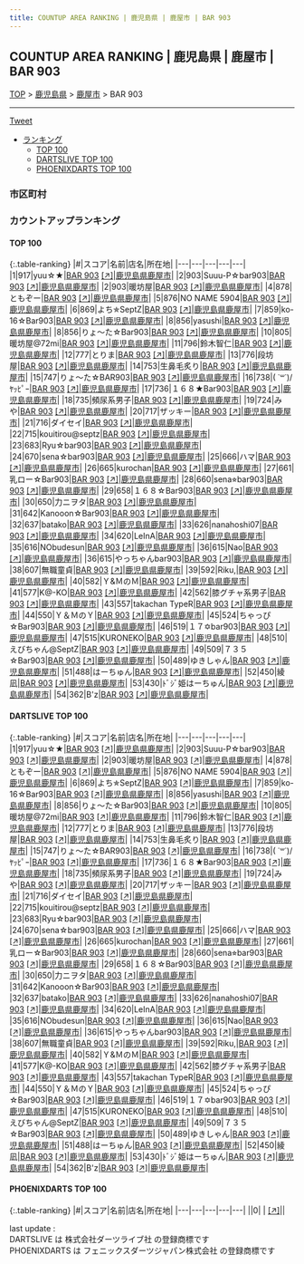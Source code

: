 ```yaml
---
title: COUNTUP AREA RANKING | 鹿児島県 | 鹿屋市 | BAR 903
---
```

## COUNTUP AREA RANKING | 鹿児島県 | 鹿屋市 | BAR 903

[TOP](/darts/rank/) > [鹿児島県](/darts/rank/鹿児島県/) > [鹿屋市](/darts/rank/鹿児島県/鹿屋市/) > BAR 903

___

<a href="https://twitter.com/share?ref_src=twsrc%5Etfw" data-text="COUNTUP AREA RANKING | 鹿児島県鹿屋市BAR 903" class="twitter-share-button" data-hashtags="DARTSLIVE,PHOENIXDARTS,darts,ダーツ" data-show-count="false">Tweet</a>

* [ランキング](#カウントアップランキング)
    * [TOP 100](#top-100)
    * [DARTSLIVE TOP 100](#dartslive-top-100)
    * [PHOENIXDARTS TOP 100](#phoenixdarts-top-100)

### 市区町村

<ul>

</ul>

### カウントアップランキング

#### TOP 100



{:.table-ranking}
|#|スコア|名前|店名|所在地|
|---|---|---|---|---|
|1|917|<span class="rank-name-dl">yuu☆★</span>|<a href="/darts/rank/shops/193998a5090a266f0d9b047a20a7ba1e.html">BAR 903</a> <a href="https://search.dartslive.com/jp/shop/193998a5090a266f0d9b047a20a7ba1e">[↗]</a>|<a href="/darts/rank/鹿児島県/鹿屋市">鹿児島県鹿屋市</a>|
|2|903|<span class="rank-name-dl">Suuu-P☆bar903</span>|<a href="/darts/rank/shops/193998a5090a266f0d9b047a20a7ba1e.html">BAR 903</a> <a href="https://search.dartslive.com/jp/shop/193998a5090a266f0d9b047a20a7ba1e">[↗]</a>|<a href="/darts/rank/鹿児島県/鹿屋市">鹿児島県鹿屋市</a>|
|2|903|<span class="rank-name-dl">暖坊屋</span>|<a href="/darts/rank/shops/193998a5090a266f0d9b047a20a7ba1e.html">BAR 903</a> <a href="https://search.dartslive.com/jp/shop/193998a5090a266f0d9b047a20a7ba1e">[↗]</a>|<a href="/darts/rank/鹿児島県/鹿屋市">鹿児島県鹿屋市</a>|
|4|878|<span class="rank-name-dl">ともぞー</span>|<a href="/darts/rank/shops/193998a5090a266f0d9b047a20a7ba1e.html">BAR 903</a> <a href="https://search.dartslive.com/jp/shop/193998a5090a266f0d9b047a20a7ba1e">[↗]</a>|<a href="/darts/rank/鹿児島県/鹿屋市">鹿児島県鹿屋市</a>|
|5|876|<span class="rank-name-dl">NO NAME 5904</span>|<a href="/darts/rank/shops/193998a5090a266f0d9b047a20a7ba1e.html">BAR 903</a> <a href="https://search.dartslive.com/jp/shop/193998a5090a266f0d9b047a20a7ba1e">[↗]</a>|<a href="/darts/rank/鹿児島県/鹿屋市">鹿児島県鹿屋市</a>|
|6|869|<span class="rank-name-dl">よち✯SeptZ</span>|<a href="/darts/rank/shops/193998a5090a266f0d9b047a20a7ba1e.html">BAR 903</a> <a href="https://search.dartslive.com/jp/shop/193998a5090a266f0d9b047a20a7ba1e">[↗]</a>|<a href="/darts/rank/鹿児島県/鹿屋市">鹿児島県鹿屋市</a>|
|7|859|<span class="rank-name-dl">ko-16☆Bar903</span>|<a href="/darts/rank/shops/193998a5090a266f0d9b047a20a7ba1e.html">BAR 903</a> <a href="https://search.dartslive.com/jp/shop/193998a5090a266f0d9b047a20a7ba1e">[↗]</a>|<a href="/darts/rank/鹿児島県/鹿屋市">鹿児島県鹿屋市</a>|
|8|856|<span class="rank-name-dl">yasushi</span>|<a href="/darts/rank/shops/193998a5090a266f0d9b047a20a7ba1e.html">BAR 903</a> <a href="https://search.dartslive.com/jp/shop/193998a5090a266f0d9b047a20a7ba1e">[↗]</a>|<a href="/darts/rank/鹿児島県/鹿屋市">鹿児島県鹿屋市</a>|
|8|856|<span class="rank-name-dl">りょ〜た☆Bar903</span>|<a href="/darts/rank/shops/193998a5090a266f0d9b047a20a7ba1e.html">BAR 903</a> <a href="https://search.dartslive.com/jp/shop/193998a5090a266f0d9b047a20a7ba1e">[↗]</a>|<a href="/darts/rank/鹿児島県/鹿屋市">鹿児島県鹿屋市</a>|
|10|805|<span class="rank-name-dl">暖坊屋@72mi</span>|<a href="/darts/rank/shops/193998a5090a266f0d9b047a20a7ba1e.html">BAR 903</a> <a href="https://search.dartslive.com/jp/shop/193998a5090a266f0d9b047a20a7ba1e">[↗]</a>|<a href="/darts/rank/鹿児島県/鹿屋市">鹿児島県鹿屋市</a>|
|11|796|<span class="rank-name-dl">鈴木智仁</span>|<a href="/darts/rank/shops/193998a5090a266f0d9b047a20a7ba1e.html">BAR 903</a> <a href="https://search.dartslive.com/jp/shop/193998a5090a266f0d9b047a20a7ba1e">[↗]</a>|<a href="/darts/rank/鹿児島県/鹿屋市">鹿児島県鹿屋市</a>|
|12|777|<span class="rank-name-dl">とりま</span>|<a href="/darts/rank/shops/193998a5090a266f0d9b047a20a7ba1e.html">BAR 903</a> <a href="https://search.dartslive.com/jp/shop/193998a5090a266f0d9b047a20a7ba1e">[↗]</a>|<a href="/darts/rank/鹿児島県/鹿屋市">鹿児島県鹿屋市</a>|
|13|776|<span class="rank-name-dl">段坊屋</span>|<a href="/darts/rank/shops/193998a5090a266f0d9b047a20a7ba1e.html">BAR 903</a> <a href="https://search.dartslive.com/jp/shop/193998a5090a266f0d9b047a20a7ba1e">[↗]</a>|<a href="/darts/rank/鹿児島県/鹿屋市">鹿児島県鹿屋市</a>|
|14|753|<span class="rank-name-dl">生鼻毛炙り</span>|<a href="/darts/rank/shops/193998a5090a266f0d9b047a20a7ba1e.html">BAR 903</a> <a href="https://search.dartslive.com/jp/shop/193998a5090a266f0d9b047a20a7ba1e">[↗]</a>|<a href="/darts/rank/鹿児島県/鹿屋市">鹿児島県鹿屋市</a>|
|15|747|<span class="rank-name-dl">りょ〜た☆BAR903</span>|<a href="/darts/rank/shops/193998a5090a266f0d9b047a20a7ba1e.html">BAR 903</a> <a href="https://search.dartslive.com/jp/shop/193998a5090a266f0d9b047a20a7ba1e">[↗]</a>|<a href="/darts/rank/鹿児島県/鹿屋市">鹿児島県鹿屋市</a>|
|16|738|<span class="rank-name-dl">\( ˙꒳˙)/ﾔｯﾋﾟｰ</span>|<a href="/darts/rank/shops/193998a5090a266f0d9b047a20a7ba1e.html">BAR 903</a> <a href="https://search.dartslive.com/jp/shop/193998a5090a266f0d9b047a20a7ba1e">[↗]</a>|<a href="/darts/rank/鹿児島県/鹿屋市">鹿児島県鹿屋市</a>|
|17|736|<span class="rank-name-dl">１６８★Bar903</span>|<a href="/darts/rank/shops/193998a5090a266f0d9b047a20a7ba1e.html">BAR 903</a> <a href="https://search.dartslive.com/jp/shop/193998a5090a266f0d9b047a20a7ba1e">[↗]</a>|<a href="/darts/rank/鹿児島県/鹿屋市">鹿児島県鹿屋市</a>|
|18|735|<span class="rank-name-dl">頻尿系男子</span>|<a href="/darts/rank/shops/193998a5090a266f0d9b047a20a7ba1e.html">BAR 903</a> <a href="https://search.dartslive.com/jp/shop/193998a5090a266f0d9b047a20a7ba1e">[↗]</a>|<a href="/darts/rank/鹿児島県/鹿屋市">鹿児島県鹿屋市</a>|
|19|724|<span class="rank-name-dl">みや</span>|<a href="/darts/rank/shops/193998a5090a266f0d9b047a20a7ba1e.html">BAR 903</a> <a href="https://search.dartslive.com/jp/shop/193998a5090a266f0d9b047a20a7ba1e">[↗]</a>|<a href="/darts/rank/鹿児島県/鹿屋市">鹿児島県鹿屋市</a>|
|20|717|<span class="rank-name-dl">ザッキー</span>|<a href="/darts/rank/shops/193998a5090a266f0d9b047a20a7ba1e.html">BAR 903</a> <a href="https://search.dartslive.com/jp/shop/193998a5090a266f0d9b047a20a7ba1e">[↗]</a>|<a href="/darts/rank/鹿児島県/鹿屋市">鹿児島県鹿屋市</a>|
|21|716|<span class="rank-name-dl">ダイセイ</span>|<a href="/darts/rank/shops/193998a5090a266f0d9b047a20a7ba1e.html">BAR 903</a> <a href="https://search.dartslive.com/jp/shop/193998a5090a266f0d9b047a20a7ba1e">[↗]</a>|<a href="/darts/rank/鹿児島県/鹿屋市">鹿児島県鹿屋市</a>|
|22|715|<span class="rank-name-dl">kouitirou@septz</span>|<a href="/darts/rank/shops/193998a5090a266f0d9b047a20a7ba1e.html">BAR 903</a> <a href="https://search.dartslive.com/jp/shop/193998a5090a266f0d9b047a20a7ba1e">[↗]</a>|<a href="/darts/rank/鹿児島県/鹿屋市">鹿児島県鹿屋市</a>|
|23|683|<span class="rank-name-dl">Ryu☆bar903</span>|<a href="/darts/rank/shops/193998a5090a266f0d9b047a20a7ba1e.html">BAR 903</a> <a href="https://search.dartslive.com/jp/shop/193998a5090a266f0d9b047a20a7ba1e">[↗]</a>|<a href="/darts/rank/鹿児島県/鹿屋市">鹿児島県鹿屋市</a>|
|24|670|<span class="rank-name-dl">sena☆bar903</span>|<a href="/darts/rank/shops/193998a5090a266f0d9b047a20a7ba1e.html">BAR 903</a> <a href="https://search.dartslive.com/jp/shop/193998a5090a266f0d9b047a20a7ba1e">[↗]</a>|<a href="/darts/rank/鹿児島県/鹿屋市">鹿児島県鹿屋市</a>|
|25|666|<span class="rank-name-dl">ハマ</span>|<a href="/darts/rank/shops/193998a5090a266f0d9b047a20a7ba1e.html">BAR 903</a> <a href="https://search.dartslive.com/jp/shop/193998a5090a266f0d9b047a20a7ba1e">[↗]</a>|<a href="/darts/rank/鹿児島県/鹿屋市">鹿児島県鹿屋市</a>|
|26|665|<span class="rank-name-dl">kurochan</span>|<a href="/darts/rank/shops/193998a5090a266f0d9b047a20a7ba1e.html">BAR 903</a> <a href="https://search.dartslive.com/jp/shop/193998a5090a266f0d9b047a20a7ba1e">[↗]</a>|<a href="/darts/rank/鹿児島県/鹿屋市">鹿児島県鹿屋市</a>|
|27|661|<span class="rank-name-dl">乳ロー☆Bar903</span>|<a href="/darts/rank/shops/193998a5090a266f0d9b047a20a7ba1e.html">BAR 903</a> <a href="https://search.dartslive.com/jp/shop/193998a5090a266f0d9b047a20a7ba1e">[↗]</a>|<a href="/darts/rank/鹿児島県/鹿屋市">鹿児島県鹿屋市</a>|
|28|660|<span class="rank-name-dl">sena⭐︎bar903</span>|<a href="/darts/rank/shops/193998a5090a266f0d9b047a20a7ba1e.html">BAR 903</a> <a href="https://search.dartslive.com/jp/shop/193998a5090a266f0d9b047a20a7ba1e">[↗]</a>|<a href="/darts/rank/鹿児島県/鹿屋市">鹿児島県鹿屋市</a>|
|29|658|<span class="rank-name-dl">１６８☆Bar903</span>|<a href="/darts/rank/shops/193998a5090a266f0d9b047a20a7ba1e.html">BAR 903</a> <a href="https://search.dartslive.com/jp/shop/193998a5090a266f0d9b047a20a7ba1e">[↗]</a>|<a href="/darts/rank/鹿児島県/鹿屋市">鹿児島県鹿屋市</a>|
|30|650|<span class="rank-name-dl">力ニヲタ</span>|<a href="/darts/rank/shops/193998a5090a266f0d9b047a20a7ba1e.html">BAR 903</a> <a href="https://search.dartslive.com/jp/shop/193998a5090a266f0d9b047a20a7ba1e">[↗]</a>|<a href="/darts/rank/鹿児島県/鹿屋市">鹿児島県鹿屋市</a>|
|31|642|<span class="rank-name-dl">Kanooon☆Bar903</span>|<a href="/darts/rank/shops/193998a5090a266f0d9b047a20a7ba1e.html">BAR 903</a> <a href="https://search.dartslive.com/jp/shop/193998a5090a266f0d9b047a20a7ba1e">[↗]</a>|<a href="/darts/rank/鹿児島県/鹿屋市">鹿児島県鹿屋市</a>|
|32|637|<span class="rank-name-dl">batako</span>|<a href="/darts/rank/shops/193998a5090a266f0d9b047a20a7ba1e.html">BAR 903</a> <a href="https://search.dartslive.com/jp/shop/193998a5090a266f0d9b047a20a7ba1e">[↗]</a>|<a href="/darts/rank/鹿児島県/鹿屋市">鹿児島県鹿屋市</a>|
|33|626|<span class="rank-name-dl">nanahoshi07</span>|<a href="/darts/rank/shops/193998a5090a266f0d9b047a20a7ba1e.html">BAR 903</a> <a href="https://search.dartslive.com/jp/shop/193998a5090a266f0d9b047a20a7ba1e">[↗]</a>|<a href="/darts/rank/鹿児島県/鹿屋市">鹿児島県鹿屋市</a>|
|34|620|<span class="rank-name-dl">LeInA</span>|<a href="/darts/rank/shops/193998a5090a266f0d9b047a20a7ba1e.html">BAR 903</a> <a href="https://search.dartslive.com/jp/shop/193998a5090a266f0d9b047a20a7ba1e">[↗]</a>|<a href="/darts/rank/鹿児島県/鹿屋市">鹿児島県鹿屋市</a>|
|35|616|<span class="rank-name-dl">NObudesun</span>|<a href="/darts/rank/shops/193998a5090a266f0d9b047a20a7ba1e.html">BAR 903</a> <a href="https://search.dartslive.com/jp/shop/193998a5090a266f0d9b047a20a7ba1e">[↗]</a>|<a href="/darts/rank/鹿児島県/鹿屋市">鹿児島県鹿屋市</a>|
|36|615|<span class="rank-name-dl">Nao</span>|<a href="/darts/rank/shops/193998a5090a266f0d9b047a20a7ba1e.html">BAR 903</a> <a href="https://search.dartslive.com/jp/shop/193998a5090a266f0d9b047a20a7ba1e">[↗]</a>|<a href="/darts/rank/鹿児島県/鹿屋市">鹿児島県鹿屋市</a>|
|36|615|<span class="rank-name-dl">やっちゃんbar903</span>|<a href="/darts/rank/shops/193998a5090a266f0d9b047a20a7ba1e.html">BAR 903</a> <a href="https://search.dartslive.com/jp/shop/193998a5090a266f0d9b047a20a7ba1e">[↗]</a>|<a href="/darts/rank/鹿児島県/鹿屋市">鹿児島県鹿屋市</a>|
|38|607|<span class="rank-name-dl">無職童貞</span>|<a href="/darts/rank/shops/193998a5090a266f0d9b047a20a7ba1e.html">BAR 903</a> <a href="https://search.dartslive.com/jp/shop/193998a5090a266f0d9b047a20a7ba1e">[↗]</a>|<a href="/darts/rank/鹿児島県/鹿屋市">鹿児島県鹿屋市</a>|
|39|592|<span class="rank-name-dl">Riku,</span>|<a href="/darts/rank/shops/193998a5090a266f0d9b047a20a7ba1e.html">BAR 903</a> <a href="https://search.dartslive.com/jp/shop/193998a5090a266f0d9b047a20a7ba1e">[↗]</a>|<a href="/darts/rank/鹿児島県/鹿屋市">鹿児島県鹿屋市</a>|
|40|582|<span class="rank-name-dl">Ｙ&amp;ＭのＭ</span>|<a href="/darts/rank/shops/193998a5090a266f0d9b047a20a7ba1e.html">BAR 903</a> <a href="https://search.dartslive.com/jp/shop/193998a5090a266f0d9b047a20a7ba1e">[↗]</a>|<a href="/darts/rank/鹿児島県/鹿屋市">鹿児島県鹿屋市</a>|
|41|577|<span class="rank-name-dl">K@-KO</span>|<a href="/darts/rank/shops/193998a5090a266f0d9b047a20a7ba1e.html">BAR 903</a> <a href="https://search.dartslive.com/jp/shop/193998a5090a266f0d9b047a20a7ba1e">[↗]</a>|<a href="/darts/rank/鹿児島県/鹿屋市">鹿児島県鹿屋市</a>|
|42|562|<span class="rank-name-dl">膝グチャ系男子</span>|<a href="/darts/rank/shops/193998a5090a266f0d9b047a20a7ba1e.html">BAR 903</a> <a href="https://search.dartslive.com/jp/shop/193998a5090a266f0d9b047a20a7ba1e">[↗]</a>|<a href="/darts/rank/鹿児島県/鹿屋市">鹿児島県鹿屋市</a>|
|43|557|<span class="rank-name-dl">takachan TypeR</span>|<a href="/darts/rank/shops/193998a5090a266f0d9b047a20a7ba1e.html">BAR 903</a> <a href="https://search.dartslive.com/jp/shop/193998a5090a266f0d9b047a20a7ba1e">[↗]</a>|<a href="/darts/rank/鹿児島県/鹿屋市">鹿児島県鹿屋市</a>|
|44|550|<span class="rank-name-dl">Ｙ＆ＭのＹ</span>|<a href="/darts/rank/shops/193998a5090a266f0d9b047a20a7ba1e.html">BAR 903</a> <a href="https://search.dartslive.com/jp/shop/193998a5090a266f0d9b047a20a7ba1e">[↗]</a>|<a href="/darts/rank/鹿児島県/鹿屋市">鹿児島県鹿屋市</a>|
|45|524|<span class="rank-name-dl">ちゃっぴ☆Bar903</span>|<a href="/darts/rank/shops/193998a5090a266f0d9b047a20a7ba1e.html">BAR 903</a> <a href="https://search.dartslive.com/jp/shop/193998a5090a266f0d9b047a20a7ba1e">[↗]</a>|<a href="/darts/rank/鹿児島県/鹿屋市">鹿児島県鹿屋市</a>|
|46|519|<span class="rank-name-dl">１７✡﻿bar903</span>|<a href="/darts/rank/shops/193998a5090a266f0d9b047a20a7ba1e.html">BAR 903</a> <a href="https://search.dartslive.com/jp/shop/193998a5090a266f0d9b047a20a7ba1e">[↗]</a>|<a href="/darts/rank/鹿児島県/鹿屋市">鹿児島県鹿屋市</a>|
|47|515|<span class="rank-name-dl">KURONEKO</span>|<a href="/darts/rank/shops/193998a5090a266f0d9b047a20a7ba1e.html">BAR 903</a> <a href="https://search.dartslive.com/jp/shop/193998a5090a266f0d9b047a20a7ba1e">[↗]</a>|<a href="/darts/rank/鹿児島県/鹿屋市">鹿児島県鹿屋市</a>|
|48|510|<span class="rank-name-dl">えびちゃん@SeptZ</span>|<a href="/darts/rank/shops/193998a5090a266f0d9b047a20a7ba1e.html">BAR 903</a> <a href="https://search.dartslive.com/jp/shop/193998a5090a266f0d9b047a20a7ba1e">[↗]</a>|<a href="/darts/rank/鹿児島県/鹿屋市">鹿児島県鹿屋市</a>|
|49|509|<span class="rank-name-dl">７３５☆Bar903</span>|<a href="/darts/rank/shops/193998a5090a266f0d9b047a20a7ba1e.html">BAR 903</a> <a href="https://search.dartslive.com/jp/shop/193998a5090a266f0d9b047a20a7ba1e">[↗]</a>|<a href="/darts/rank/鹿児島県/鹿屋市">鹿児島県鹿屋市</a>|
|50|489|<span class="rank-name-dl">ゆきしゃん</span>|<a href="/darts/rank/shops/193998a5090a266f0d9b047a20a7ba1e.html">BAR 903</a> <a href="https://search.dartslive.com/jp/shop/193998a5090a266f0d9b047a20a7ba1e">[↗]</a>|<a href="/darts/rank/鹿児島県/鹿屋市">鹿児島県鹿屋市</a>|
|51|488|<span class="rank-name-dl">はーちゅん</span>|<a href="/darts/rank/shops/193998a5090a266f0d9b047a20a7ba1e.html">BAR 903</a> <a href="https://search.dartslive.com/jp/shop/193998a5090a266f0d9b047a20a7ba1e">[↗]</a>|<a href="/darts/rank/鹿児島県/鹿屋市">鹿児島県鹿屋市</a>|
|52|450|<span class="rank-name-dl">綾凪</span>|<a href="/darts/rank/shops/193998a5090a266f0d9b047a20a7ba1e.html">BAR 903</a> <a href="https://search.dartslive.com/jp/shop/193998a5090a266f0d9b047a20a7ba1e">[↗]</a>|<a href="/darts/rank/鹿児島県/鹿屋市">鹿児島県鹿屋市</a>|
|53|430|<span class="rank-name-dl">ﾄﾞｼﾞ姫はーちゅん</span>|<a href="/darts/rank/shops/193998a5090a266f0d9b047a20a7ba1e.html">BAR 903</a> <a href="https://search.dartslive.com/jp/shop/193998a5090a266f0d9b047a20a7ba1e">[↗]</a>|<a href="/darts/rank/鹿児島県/鹿屋市">鹿児島県鹿屋市</a>|
|54|362|<span class="rank-name-dl">B&#x27;z</span>|<a href="/darts/rank/shops/193998a5090a266f0d9b047a20a7ba1e.html">BAR 903</a> <a href="https://search.dartslive.com/jp/shop/193998a5090a266f0d9b047a20a7ba1e">[↗]</a>|<a href="/darts/rank/鹿児島県/鹿屋市">鹿児島県鹿屋市</a>|


#### DARTSLIVE TOP 100



{:.table-ranking}
|#|スコア|名前|店名|所在地|
|---|---|---|---|---|
|1|917|<span class="rank-name-dl">yuu☆★</span>|<a href="/darts/rank/shops/193998a5090a266f0d9b047a20a7ba1e.html">BAR 903</a> <a href="https://search.dartslive.com/jp/shop/193998a5090a266f0d9b047a20a7ba1e">[↗]</a>|<a href="/darts/rank/鹿児島県/鹿屋市">鹿児島県鹿屋市</a>|
|2|903|<span class="rank-name-dl">Suuu-P☆bar903</span>|<a href="/darts/rank/shops/193998a5090a266f0d9b047a20a7ba1e.html">BAR 903</a> <a href="https://search.dartslive.com/jp/shop/193998a5090a266f0d9b047a20a7ba1e">[↗]</a>|<a href="/darts/rank/鹿児島県/鹿屋市">鹿児島県鹿屋市</a>|
|2|903|<span class="rank-name-dl">暖坊屋</span>|<a href="/darts/rank/shops/193998a5090a266f0d9b047a20a7ba1e.html">BAR 903</a> <a href="https://search.dartslive.com/jp/shop/193998a5090a266f0d9b047a20a7ba1e">[↗]</a>|<a href="/darts/rank/鹿児島県/鹿屋市">鹿児島県鹿屋市</a>|
|4|878|<span class="rank-name-dl">ともぞー</span>|<a href="/darts/rank/shops/193998a5090a266f0d9b047a20a7ba1e.html">BAR 903</a> <a href="https://search.dartslive.com/jp/shop/193998a5090a266f0d9b047a20a7ba1e">[↗]</a>|<a href="/darts/rank/鹿児島県/鹿屋市">鹿児島県鹿屋市</a>|
|5|876|<span class="rank-name-dl">NO NAME 5904</span>|<a href="/darts/rank/shops/193998a5090a266f0d9b047a20a7ba1e.html">BAR 903</a> <a href="https://search.dartslive.com/jp/shop/193998a5090a266f0d9b047a20a7ba1e">[↗]</a>|<a href="/darts/rank/鹿児島県/鹿屋市">鹿児島県鹿屋市</a>|
|6|869|<span class="rank-name-dl">よち✯SeptZ</span>|<a href="/darts/rank/shops/193998a5090a266f0d9b047a20a7ba1e.html">BAR 903</a> <a href="https://search.dartslive.com/jp/shop/193998a5090a266f0d9b047a20a7ba1e">[↗]</a>|<a href="/darts/rank/鹿児島県/鹿屋市">鹿児島県鹿屋市</a>|
|7|859|<span class="rank-name-dl">ko-16☆Bar903</span>|<a href="/darts/rank/shops/193998a5090a266f0d9b047a20a7ba1e.html">BAR 903</a> <a href="https://search.dartslive.com/jp/shop/193998a5090a266f0d9b047a20a7ba1e">[↗]</a>|<a href="/darts/rank/鹿児島県/鹿屋市">鹿児島県鹿屋市</a>|
|8|856|<span class="rank-name-dl">yasushi</span>|<a href="/darts/rank/shops/193998a5090a266f0d9b047a20a7ba1e.html">BAR 903</a> <a href="https://search.dartslive.com/jp/shop/193998a5090a266f0d9b047a20a7ba1e">[↗]</a>|<a href="/darts/rank/鹿児島県/鹿屋市">鹿児島県鹿屋市</a>|
|8|856|<span class="rank-name-dl">りょ〜た☆Bar903</span>|<a href="/darts/rank/shops/193998a5090a266f0d9b047a20a7ba1e.html">BAR 903</a> <a href="https://search.dartslive.com/jp/shop/193998a5090a266f0d9b047a20a7ba1e">[↗]</a>|<a href="/darts/rank/鹿児島県/鹿屋市">鹿児島県鹿屋市</a>|
|10|805|<span class="rank-name-dl">暖坊屋@72mi</span>|<a href="/darts/rank/shops/193998a5090a266f0d9b047a20a7ba1e.html">BAR 903</a> <a href="https://search.dartslive.com/jp/shop/193998a5090a266f0d9b047a20a7ba1e">[↗]</a>|<a href="/darts/rank/鹿児島県/鹿屋市">鹿児島県鹿屋市</a>|
|11|796|<span class="rank-name-dl">鈴木智仁</span>|<a href="/darts/rank/shops/193998a5090a266f0d9b047a20a7ba1e.html">BAR 903</a> <a href="https://search.dartslive.com/jp/shop/193998a5090a266f0d9b047a20a7ba1e">[↗]</a>|<a href="/darts/rank/鹿児島県/鹿屋市">鹿児島県鹿屋市</a>|
|12|777|<span class="rank-name-dl">とりま</span>|<a href="/darts/rank/shops/193998a5090a266f0d9b047a20a7ba1e.html">BAR 903</a> <a href="https://search.dartslive.com/jp/shop/193998a5090a266f0d9b047a20a7ba1e">[↗]</a>|<a href="/darts/rank/鹿児島県/鹿屋市">鹿児島県鹿屋市</a>|
|13|776|<span class="rank-name-dl">段坊屋</span>|<a href="/darts/rank/shops/193998a5090a266f0d9b047a20a7ba1e.html">BAR 903</a> <a href="https://search.dartslive.com/jp/shop/193998a5090a266f0d9b047a20a7ba1e">[↗]</a>|<a href="/darts/rank/鹿児島県/鹿屋市">鹿児島県鹿屋市</a>|
|14|753|<span class="rank-name-dl">生鼻毛炙り</span>|<a href="/darts/rank/shops/193998a5090a266f0d9b047a20a7ba1e.html">BAR 903</a> <a href="https://search.dartslive.com/jp/shop/193998a5090a266f0d9b047a20a7ba1e">[↗]</a>|<a href="/darts/rank/鹿児島県/鹿屋市">鹿児島県鹿屋市</a>|
|15|747|<span class="rank-name-dl">りょ〜た☆BAR903</span>|<a href="/darts/rank/shops/193998a5090a266f0d9b047a20a7ba1e.html">BAR 903</a> <a href="https://search.dartslive.com/jp/shop/193998a5090a266f0d9b047a20a7ba1e">[↗]</a>|<a href="/darts/rank/鹿児島県/鹿屋市">鹿児島県鹿屋市</a>|
|16|738|<span class="rank-name-dl">\( ˙꒳˙)/ﾔｯﾋﾟｰ</span>|<a href="/darts/rank/shops/193998a5090a266f0d9b047a20a7ba1e.html">BAR 903</a> <a href="https://search.dartslive.com/jp/shop/193998a5090a266f0d9b047a20a7ba1e">[↗]</a>|<a href="/darts/rank/鹿児島県/鹿屋市">鹿児島県鹿屋市</a>|
|17|736|<span class="rank-name-dl">１６８★Bar903</span>|<a href="/darts/rank/shops/193998a5090a266f0d9b047a20a7ba1e.html">BAR 903</a> <a href="https://search.dartslive.com/jp/shop/193998a5090a266f0d9b047a20a7ba1e">[↗]</a>|<a href="/darts/rank/鹿児島県/鹿屋市">鹿児島県鹿屋市</a>|
|18|735|<span class="rank-name-dl">頻尿系男子</span>|<a href="/darts/rank/shops/193998a5090a266f0d9b047a20a7ba1e.html">BAR 903</a> <a href="https://search.dartslive.com/jp/shop/193998a5090a266f0d9b047a20a7ba1e">[↗]</a>|<a href="/darts/rank/鹿児島県/鹿屋市">鹿児島県鹿屋市</a>|
|19|724|<span class="rank-name-dl">みや</span>|<a href="/darts/rank/shops/193998a5090a266f0d9b047a20a7ba1e.html">BAR 903</a> <a href="https://search.dartslive.com/jp/shop/193998a5090a266f0d9b047a20a7ba1e">[↗]</a>|<a href="/darts/rank/鹿児島県/鹿屋市">鹿児島県鹿屋市</a>|
|20|717|<span class="rank-name-dl">ザッキー</span>|<a href="/darts/rank/shops/193998a5090a266f0d9b047a20a7ba1e.html">BAR 903</a> <a href="https://search.dartslive.com/jp/shop/193998a5090a266f0d9b047a20a7ba1e">[↗]</a>|<a href="/darts/rank/鹿児島県/鹿屋市">鹿児島県鹿屋市</a>|
|21|716|<span class="rank-name-dl">ダイセイ</span>|<a href="/darts/rank/shops/193998a5090a266f0d9b047a20a7ba1e.html">BAR 903</a> <a href="https://search.dartslive.com/jp/shop/193998a5090a266f0d9b047a20a7ba1e">[↗]</a>|<a href="/darts/rank/鹿児島県/鹿屋市">鹿児島県鹿屋市</a>|
|22|715|<span class="rank-name-dl">kouitirou@septz</span>|<a href="/darts/rank/shops/193998a5090a266f0d9b047a20a7ba1e.html">BAR 903</a> <a href="https://search.dartslive.com/jp/shop/193998a5090a266f0d9b047a20a7ba1e">[↗]</a>|<a href="/darts/rank/鹿児島県/鹿屋市">鹿児島県鹿屋市</a>|
|23|683|<span class="rank-name-dl">Ryu☆bar903</span>|<a href="/darts/rank/shops/193998a5090a266f0d9b047a20a7ba1e.html">BAR 903</a> <a href="https://search.dartslive.com/jp/shop/193998a5090a266f0d9b047a20a7ba1e">[↗]</a>|<a href="/darts/rank/鹿児島県/鹿屋市">鹿児島県鹿屋市</a>|
|24|670|<span class="rank-name-dl">sena☆bar903</span>|<a href="/darts/rank/shops/193998a5090a266f0d9b047a20a7ba1e.html">BAR 903</a> <a href="https://search.dartslive.com/jp/shop/193998a5090a266f0d9b047a20a7ba1e">[↗]</a>|<a href="/darts/rank/鹿児島県/鹿屋市">鹿児島県鹿屋市</a>|
|25|666|<span class="rank-name-dl">ハマ</span>|<a href="/darts/rank/shops/193998a5090a266f0d9b047a20a7ba1e.html">BAR 903</a> <a href="https://search.dartslive.com/jp/shop/193998a5090a266f0d9b047a20a7ba1e">[↗]</a>|<a href="/darts/rank/鹿児島県/鹿屋市">鹿児島県鹿屋市</a>|
|26|665|<span class="rank-name-dl">kurochan</span>|<a href="/darts/rank/shops/193998a5090a266f0d9b047a20a7ba1e.html">BAR 903</a> <a href="https://search.dartslive.com/jp/shop/193998a5090a266f0d9b047a20a7ba1e">[↗]</a>|<a href="/darts/rank/鹿児島県/鹿屋市">鹿児島県鹿屋市</a>|
|27|661|<span class="rank-name-dl">乳ロー☆Bar903</span>|<a href="/darts/rank/shops/193998a5090a266f0d9b047a20a7ba1e.html">BAR 903</a> <a href="https://search.dartslive.com/jp/shop/193998a5090a266f0d9b047a20a7ba1e">[↗]</a>|<a href="/darts/rank/鹿児島県/鹿屋市">鹿児島県鹿屋市</a>|
|28|660|<span class="rank-name-dl">sena⭐︎bar903</span>|<a href="/darts/rank/shops/193998a5090a266f0d9b047a20a7ba1e.html">BAR 903</a> <a href="https://search.dartslive.com/jp/shop/193998a5090a266f0d9b047a20a7ba1e">[↗]</a>|<a href="/darts/rank/鹿児島県/鹿屋市">鹿児島県鹿屋市</a>|
|29|658|<span class="rank-name-dl">１６８☆Bar903</span>|<a href="/darts/rank/shops/193998a5090a266f0d9b047a20a7ba1e.html">BAR 903</a> <a href="https://search.dartslive.com/jp/shop/193998a5090a266f0d9b047a20a7ba1e">[↗]</a>|<a href="/darts/rank/鹿児島県/鹿屋市">鹿児島県鹿屋市</a>|
|30|650|<span class="rank-name-dl">力ニヲタ</span>|<a href="/darts/rank/shops/193998a5090a266f0d9b047a20a7ba1e.html">BAR 903</a> <a href="https://search.dartslive.com/jp/shop/193998a5090a266f0d9b047a20a7ba1e">[↗]</a>|<a href="/darts/rank/鹿児島県/鹿屋市">鹿児島県鹿屋市</a>|
|31|642|<span class="rank-name-dl">Kanooon☆Bar903</span>|<a href="/darts/rank/shops/193998a5090a266f0d9b047a20a7ba1e.html">BAR 903</a> <a href="https://search.dartslive.com/jp/shop/193998a5090a266f0d9b047a20a7ba1e">[↗]</a>|<a href="/darts/rank/鹿児島県/鹿屋市">鹿児島県鹿屋市</a>|
|32|637|<span class="rank-name-dl">batako</span>|<a href="/darts/rank/shops/193998a5090a266f0d9b047a20a7ba1e.html">BAR 903</a> <a href="https://search.dartslive.com/jp/shop/193998a5090a266f0d9b047a20a7ba1e">[↗]</a>|<a href="/darts/rank/鹿児島県/鹿屋市">鹿児島県鹿屋市</a>|
|33|626|<span class="rank-name-dl">nanahoshi07</span>|<a href="/darts/rank/shops/193998a5090a266f0d9b047a20a7ba1e.html">BAR 903</a> <a href="https://search.dartslive.com/jp/shop/193998a5090a266f0d9b047a20a7ba1e">[↗]</a>|<a href="/darts/rank/鹿児島県/鹿屋市">鹿児島県鹿屋市</a>|
|34|620|<span class="rank-name-dl">LeInA</span>|<a href="/darts/rank/shops/193998a5090a266f0d9b047a20a7ba1e.html">BAR 903</a> <a href="https://search.dartslive.com/jp/shop/193998a5090a266f0d9b047a20a7ba1e">[↗]</a>|<a href="/darts/rank/鹿児島県/鹿屋市">鹿児島県鹿屋市</a>|
|35|616|<span class="rank-name-dl">NObudesun</span>|<a href="/darts/rank/shops/193998a5090a266f0d9b047a20a7ba1e.html">BAR 903</a> <a href="https://search.dartslive.com/jp/shop/193998a5090a266f0d9b047a20a7ba1e">[↗]</a>|<a href="/darts/rank/鹿児島県/鹿屋市">鹿児島県鹿屋市</a>|
|36|615|<span class="rank-name-dl">Nao</span>|<a href="/darts/rank/shops/193998a5090a266f0d9b047a20a7ba1e.html">BAR 903</a> <a href="https://search.dartslive.com/jp/shop/193998a5090a266f0d9b047a20a7ba1e">[↗]</a>|<a href="/darts/rank/鹿児島県/鹿屋市">鹿児島県鹿屋市</a>|
|36|615|<span class="rank-name-dl">やっちゃんbar903</span>|<a href="/darts/rank/shops/193998a5090a266f0d9b047a20a7ba1e.html">BAR 903</a> <a href="https://search.dartslive.com/jp/shop/193998a5090a266f0d9b047a20a7ba1e">[↗]</a>|<a href="/darts/rank/鹿児島県/鹿屋市">鹿児島県鹿屋市</a>|
|38|607|<span class="rank-name-dl">無職童貞</span>|<a href="/darts/rank/shops/193998a5090a266f0d9b047a20a7ba1e.html">BAR 903</a> <a href="https://search.dartslive.com/jp/shop/193998a5090a266f0d9b047a20a7ba1e">[↗]</a>|<a href="/darts/rank/鹿児島県/鹿屋市">鹿児島県鹿屋市</a>|
|39|592|<span class="rank-name-dl">Riku,</span>|<a href="/darts/rank/shops/193998a5090a266f0d9b047a20a7ba1e.html">BAR 903</a> <a href="https://search.dartslive.com/jp/shop/193998a5090a266f0d9b047a20a7ba1e">[↗]</a>|<a href="/darts/rank/鹿児島県/鹿屋市">鹿児島県鹿屋市</a>|
|40|582|<span class="rank-name-dl">Ｙ&amp;ＭのＭ</span>|<a href="/darts/rank/shops/193998a5090a266f0d9b047a20a7ba1e.html">BAR 903</a> <a href="https://search.dartslive.com/jp/shop/193998a5090a266f0d9b047a20a7ba1e">[↗]</a>|<a href="/darts/rank/鹿児島県/鹿屋市">鹿児島県鹿屋市</a>|
|41|577|<span class="rank-name-dl">K@-KO</span>|<a href="/darts/rank/shops/193998a5090a266f0d9b047a20a7ba1e.html">BAR 903</a> <a href="https://search.dartslive.com/jp/shop/193998a5090a266f0d9b047a20a7ba1e">[↗]</a>|<a href="/darts/rank/鹿児島県/鹿屋市">鹿児島県鹿屋市</a>|
|42|562|<span class="rank-name-dl">膝グチャ系男子</span>|<a href="/darts/rank/shops/193998a5090a266f0d9b047a20a7ba1e.html">BAR 903</a> <a href="https://search.dartslive.com/jp/shop/193998a5090a266f0d9b047a20a7ba1e">[↗]</a>|<a href="/darts/rank/鹿児島県/鹿屋市">鹿児島県鹿屋市</a>|
|43|557|<span class="rank-name-dl">takachan TypeR</span>|<a href="/darts/rank/shops/193998a5090a266f0d9b047a20a7ba1e.html">BAR 903</a> <a href="https://search.dartslive.com/jp/shop/193998a5090a266f0d9b047a20a7ba1e">[↗]</a>|<a href="/darts/rank/鹿児島県/鹿屋市">鹿児島県鹿屋市</a>|
|44|550|<span class="rank-name-dl">Ｙ＆ＭのＹ</span>|<a href="/darts/rank/shops/193998a5090a266f0d9b047a20a7ba1e.html">BAR 903</a> <a href="https://search.dartslive.com/jp/shop/193998a5090a266f0d9b047a20a7ba1e">[↗]</a>|<a href="/darts/rank/鹿児島県/鹿屋市">鹿児島県鹿屋市</a>|
|45|524|<span class="rank-name-dl">ちゃっぴ☆Bar903</span>|<a href="/darts/rank/shops/193998a5090a266f0d9b047a20a7ba1e.html">BAR 903</a> <a href="https://search.dartslive.com/jp/shop/193998a5090a266f0d9b047a20a7ba1e">[↗]</a>|<a href="/darts/rank/鹿児島県/鹿屋市">鹿児島県鹿屋市</a>|
|46|519|<span class="rank-name-dl">１７✡﻿bar903</span>|<a href="/darts/rank/shops/193998a5090a266f0d9b047a20a7ba1e.html">BAR 903</a> <a href="https://search.dartslive.com/jp/shop/193998a5090a266f0d9b047a20a7ba1e">[↗]</a>|<a href="/darts/rank/鹿児島県/鹿屋市">鹿児島県鹿屋市</a>|
|47|515|<span class="rank-name-dl">KURONEKO</span>|<a href="/darts/rank/shops/193998a5090a266f0d9b047a20a7ba1e.html">BAR 903</a> <a href="https://search.dartslive.com/jp/shop/193998a5090a266f0d9b047a20a7ba1e">[↗]</a>|<a href="/darts/rank/鹿児島県/鹿屋市">鹿児島県鹿屋市</a>|
|48|510|<span class="rank-name-dl">えびちゃん@SeptZ</span>|<a href="/darts/rank/shops/193998a5090a266f0d9b047a20a7ba1e.html">BAR 903</a> <a href="https://search.dartslive.com/jp/shop/193998a5090a266f0d9b047a20a7ba1e">[↗]</a>|<a href="/darts/rank/鹿児島県/鹿屋市">鹿児島県鹿屋市</a>|
|49|509|<span class="rank-name-dl">７３５☆Bar903</span>|<a href="/darts/rank/shops/193998a5090a266f0d9b047a20a7ba1e.html">BAR 903</a> <a href="https://search.dartslive.com/jp/shop/193998a5090a266f0d9b047a20a7ba1e">[↗]</a>|<a href="/darts/rank/鹿児島県/鹿屋市">鹿児島県鹿屋市</a>|
|50|489|<span class="rank-name-dl">ゆきしゃん</span>|<a href="/darts/rank/shops/193998a5090a266f0d9b047a20a7ba1e.html">BAR 903</a> <a href="https://search.dartslive.com/jp/shop/193998a5090a266f0d9b047a20a7ba1e">[↗]</a>|<a href="/darts/rank/鹿児島県/鹿屋市">鹿児島県鹿屋市</a>|
|51|488|<span class="rank-name-dl">はーちゅん</span>|<a href="/darts/rank/shops/193998a5090a266f0d9b047a20a7ba1e.html">BAR 903</a> <a href="https://search.dartslive.com/jp/shop/193998a5090a266f0d9b047a20a7ba1e">[↗]</a>|<a href="/darts/rank/鹿児島県/鹿屋市">鹿児島県鹿屋市</a>|
|52|450|<span class="rank-name-dl">綾凪</span>|<a href="/darts/rank/shops/193998a5090a266f0d9b047a20a7ba1e.html">BAR 903</a> <a href="https://search.dartslive.com/jp/shop/193998a5090a266f0d9b047a20a7ba1e">[↗]</a>|<a href="/darts/rank/鹿児島県/鹿屋市">鹿児島県鹿屋市</a>|
|53|430|<span class="rank-name-dl">ﾄﾞｼﾞ姫はーちゅん</span>|<a href="/darts/rank/shops/193998a5090a266f0d9b047a20a7ba1e.html">BAR 903</a> <a href="https://search.dartslive.com/jp/shop/193998a5090a266f0d9b047a20a7ba1e">[↗]</a>|<a href="/darts/rank/鹿児島県/鹿屋市">鹿児島県鹿屋市</a>|
|54|362|<span class="rank-name-dl">B&#x27;z</span>|<a href="/darts/rank/shops/193998a5090a266f0d9b047a20a7ba1e.html">BAR 903</a> <a href="https://search.dartslive.com/jp/shop/193998a5090a266f0d9b047a20a7ba1e">[↗]</a>|<a href="/darts/rank/鹿児島県/鹿屋市">鹿児島県鹿屋市</a>|


#### PHOENIXDARTS TOP 100



{:.table-ranking}
|#|スコア|名前|店名|所在地|
|---|---|---|---|---|
||0|<span class="rank-name-dl"> </span>|<a href="/darts/rank/shops/.html"></a> <a href="">[↗]</a>|<a href="/darts/rank//"></a>|


<div class="footer border-top border-gray-light mt-5 pt-3 text-right text-gray">
    last update : <span style="font-weight: italic" id="foot_last_modified"></span><br />
    DARTSLIVE は 株式会社ダーツライブ社 の登録商標です<br />
    PHOENIXDARTS は フェニックスダーツジャパン株式会社 の登録商標です<br />
</div>

<script src="https://cdnjs.cloudflare.com/ajax/libs/jquery.tablesorter/2.31.3/js/jquery.tablesorter.min.js" integrity="sha512-qzgd5cYSZcosqpzpn7zF2ZId8f/8CHmFKZ8j7mU4OUXTNRd5g+ZHBPsgKEwoqxCtdQvExE5LprwwPAgoicguNg==" crossorigin="anonymous" referrerpolicy="no-referrer"></script>
<link rel="stylesheet" href="https://cdnjs.cloudflare.com/ajax/libs/jquery.tablesorter/2.31.3/css/theme.default.min.css" integrity="sha512-wghhOJkjQX0Lh3NSWvNKeZ0ZpNn+SPVXX1Qyc9OCaogADktxrBiBdKGDoqVUOyhStvMBmJQ8ZdMHiR3wuEq8+w==" crossorigin="anonymous" referrerpolicy="no-referrer" />
<script>
$(function() {
    $(".table-ranking").tablesorter({sortList:[[0, 0]]});
    $("#foot_last_modified").text(formatDate(new Date(document.lastModified), 'yyyy-MM-dd HH:mm:ss'));
});
</script>

<script async src="https://platform.twitter.com/widgets.js" charset="utf-8"></script>